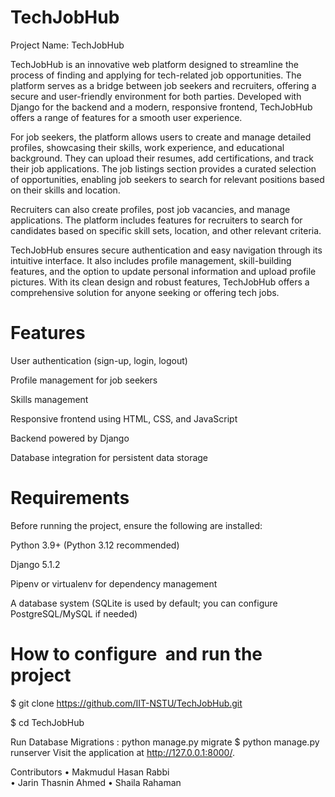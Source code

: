 # TechJobHub
Project Name: TechJobHub

TechJobHub is an innovative web platform designed to streamline the process of finding and applying for tech-related job opportunities. The platform serves as a bridge between job seekers and recruiters, offering a secure and user-friendly environment for both parties. Developed with Django for the backend and a modern, responsive frontend, TechJobHub offers a range of features for a smooth user experience.

For job seekers, the platform allows users to create and manage detailed profiles, showcasing their skills, work experience, and educational background. They can upload their resumes, add certifications, and track their job applications. The job listings section provides a curated selection of opportunities, enabling job seekers to search for relevant positions based on their skills and location.

Recruiters can also create profiles, post job vacancies, and manage applications. The platform includes features for recruiters to search for candidates based on specific skill sets, location, and other relevant criteria.

TechJobHub ensures secure authentication and easy navigation through its intuitive interface. It also includes profile management, skill-building features, and the option to update personal information and upload profile pictures. With its clean design and robust features, TechJobHub offers a comprehensive solution for anyone seeking or offering tech jobs.

# Features
User authentication (sign-up, login, logout)

Profile management for job seekers

Skills management

Responsive frontend using HTML, CSS, and JavaScript

Backend powered by Django

Database integration for persistent data storage

# Requirements
Before running the project, ensure the following are installed:

Python 3.9+ (Python 3.12 recommended)

Django 5.1.2

Pipenv or virtualenv for dependency management

A database system (SQLite is used by default; you can configure PostgreSQL/MySQL if needed)

# How to configure  and run the project
$ git clone https://github.com/IIT-NSTU/TechJobHub.git

$ cd TechJobHub

Run Database Migrations : python manage.py migrate
$ python manage.py runserver
Visit the application at http://127.0.0.1:8000/.

Contributors 
• Makmudul Hasan Rabbi  
• Jarin Thasnin Ahmed
• Shaila Rahaman 

